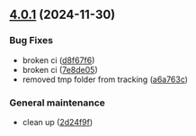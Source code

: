 ## [4.0.1](https://github.com/alemazzo/architect/compare/4.0.0...4.0.1) (2024-11-30)

### Bug Fixes

* broken ci ([d8f67f6](https://github.com/alemazzo/architect/commit/d8f67f6cc35a25eb52b1ca3b7c8ed2883b309651))
* broken ci ([7e8de05](https://github.com/alemazzo/architect/commit/7e8de0582072ea1dcf9bbfca34122d8c5a4e2ec8))
* removed tmp folder from tracking ([a6a763c](https://github.com/alemazzo/architect/commit/a6a763c26f4d591579eb630f8e6e76bfbd3b2049))

### General maintenance

* clean up ([2d24f9f](https://github.com/alemazzo/architect/commit/2d24f9fffeddcd33fafa9334912590e2ce561aaa))
